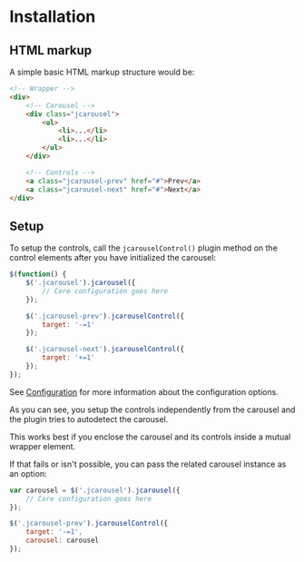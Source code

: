 Installation
============

HTML markup
-----------

A simple basic HTML markup structure would be:

```html
<!-- Wrapper -->
<div>
    <!-- Carousel -->
    <div class="jcarousel">
        <ul>
            <li>...</li>
            <li>...</li>
        </ul>
    </div>

    <!-- Controls -->
    <a class="jcarousel-prev" href="#">Prev</a>
    <a class="jcarousel-next" href="#">Next</a>
</div>
```


Setup
-----

To setup the controls, call the `jcarouselControl()` plugin method on the
control elements after you have initialized the carousel:

```javascript
$(function() {
    $('.jcarousel').jcarousel({
        // Core configuration goes here
    });

    $('.jcarousel-prev').jcarouselControl({
        target: '-=1'
    });

    $('.jcarousel-next').jcarouselControl({
        target: '+=1'
    });
});
```

See [Configuration](configuration.md) for more information about the
configuration options.

As you can see, you setup the controls independently from the carousel and the
plugin tries to autodetect the carousel.

This works best if you enclose the carousel and its controls inside a mutual
wrapper element.

If that fails or isn't possible, you can pass the related carousel instance as
an option:

```javascript
var carousel = $('.jcarousel').jcarousel({
    // Core configuration goes here
});

$('.jcarousel-prev').jcarouselControl({
    target: '-=1',
    carousel: carousel
});
```